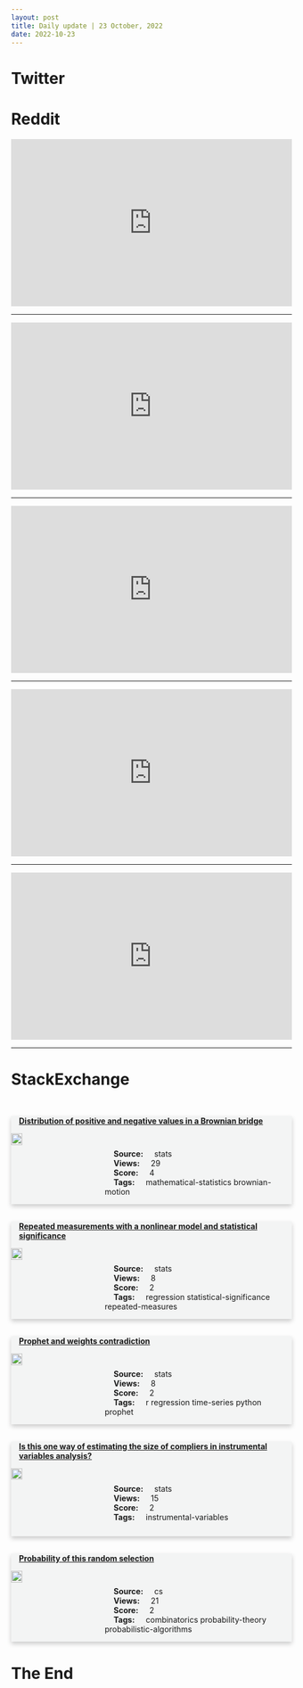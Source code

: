 ```yaml
---
layout: post
title: Daily update | 23 October, 2022
date: 2022-10-23
---
```


<script async src="https://platform.twitter.com/widgets.js" charset="utf-8"></script>


<script src='https://storage.ko-fi.com/cdn/scripts/overlay-widget.js'></script>
<script>
  kofiWidgetOverlay.draw('themldojo', {
    'type': 'floating-chat',
    'floating-chat.donateButton.text': 'Support me',
    'floating-chat.donateButton.background-color': '#f45d22',
    'floating-chat.donateButton.text-color': '#fff'
  });
</script>

# Twitter 

<blockquote class="twitter-tweet"><a href="https://twitter.com/FrnkNlsn/status/1583631474284056576"></a></blockquote>

<blockquote class="twitter-tweet"><a href="https://twitter.com/AshwiniVaishnaw/status/1583819202082709504"></a></blockquote>

<blockquote class="twitter-tweet"><a href="https://twitter.com/MrChuckD/status/1583719261373345792"></a></blockquote>

<blockquote class="twitter-tweet"><a href="https://twitter.com/gershbrain/status/1583785652516098049"></a></blockquote>

<blockquote class="twitter-tweet"><a href="https://twitter.com/TaliaRinger/status/1583630943654289408"></a></blockquote>

<blockquote class="twitter-tweet"><a href="https://twitter.com/stanfordnlp/status/1583672592912637952"></a></blockquote>

<blockquote class="twitter-tweet"><a href="https://twitter.com/stanfordnlp/status/1583672745036251141"></a></blockquote>

<blockquote class="twitter-tweet"><a href="https://twitter.com/TensorFlow/status/1583646825319657474"></a></blockquote>

<blockquote class="twitter-tweet"><a href="https://twitter.com/DeepLearningAI_/status/1583835566998663168"></a></blockquote>

<blockquote class="twitter-tweet"><a href="https://twitter.com/arXiv_Daily/status/1583702178203856896"></a></blockquote>

# Reddit 

<iframe id="reddit-embed" src="https://www.redditmedia.com/r/MachineLearning/comments/yaqlvi/rp_runway_stable_diffusion_inpainting_erase_and?ref_source=embed&amp;ref=share&amp;embed=true" sandbox="allow-scripts allow-same-origin allow-popups" style="border: none;" height="300" width="100%" scrolling="yes"></iframe>
<hr style="width:100%;text-align:left;margin-left:0">
<iframe id="reddit-embed" src="https://www.redditmedia.com/r/MachineLearning/comments/yahivl/discussion_today_i_walk_you_through_how_to_use?ref_source=embed&amp;ref=share&amp;embed=true" sandbox="allow-scripts allow-same-origin allow-popups" style="border: none;" height="300" width="100%" scrolling="yes"></iframe>
<hr style="width:100%;text-align:left;margin-left:0">
<iframe id="reddit-embed" src="https://www.redditmedia.com/r/MachineLearning/comments/ya9r9l/d_tabpfn_a_transformer_that_solves_small_tabular?ref_source=embed&amp;ref=share&amp;embed=true" sandbox="allow-scripts allow-same-origin allow-popups" style="border: none;" height="300" width="100%" scrolling="yes"></iframe>
<hr style="width:100%;text-align:left;margin-left:0">
<iframe id="reddit-embed" src="https://www.redditmedia.com/r/datascience/comments/yav5gl/is_it_just_me_or_did_you_also_wake_up_1015_years?ref_source=embed&amp;ref=share&amp;embed=true" sandbox="allow-scripts allow-same-origin allow-popups" style="border: none;" height="300" width="100%" scrolling="yes"></iframe>
<hr style="width:100%;text-align:left;margin-left:0">
<iframe id="reddit-embed" src="https://www.redditmedia.com/r/statistics/comments/yapg2s/q_i_have_a_lottery_ticket_if_the_odds_of_winning?ref_source=embed&amp;ref=share&amp;embed=true" sandbox="allow-scripts allow-same-origin allow-popups" style="border: none;" height="300" width="100%" scrolling="yes"></iframe>
<hr style="width:100%;text-align:left;margin-left:0">

<style>
.card {
box-shadow: 0 4px 8px 0 rgba(0,0,0,0.2);
transition: 0.3s;
width: 100%;
background-color: #F3F4F4;
}
p{
    margin-left:  3em;
    padding-top: 1em;
}
.part2{
    display: grid;
    grid-template-columns: 1fr 3fr;
}
h4{
    margin: 1em;
}

.card:hover {
box-shadow: 0 8px 16px 0 rgba(0,0,0,0.2);
}
b {
padding: 2px 16px;
}
</style>
  
# StackExchange 


  <br>
  <div class="card">
  <h4><a href='https://stats.stackexchange.com/questions/593198/distribution-of-positive-and-negative-values-in-a-brownian-bridge'>Distribution of positive and negative values in a Brownian bridge</a></h4> 
  <div class="part2">
      <img src="https://cdn.sstatic.net/Sites/stats/Img/apple-touch-icon@2.png?v=344f57aa10cc" alt="Img missing!" style="width:40%">
      <p><b>Source:</b> stats<br><b>Views:</b> 29<br><b>Score:</b> 4<br><b>Tags:</b> <span class="badge badge-dark">mathematical-statistics</span> <span class="badge badge-dark">brownian-motion</span></p> 
  </div>
  </div>
      
  <br>
  <div class="card">
  <h4><a href='https://stats.stackexchange.com/questions/593255/repeated-measurements-with-a-nonlinear-model-and-statistical-significance'>Repeated measurements with a nonlinear model and statistical significance</a></h4> 
  <div class="part2">
      <img src="https://cdn.sstatic.net/Sites/stats/Img/apple-touch-icon@2.png?v=344f57aa10cc" alt="Img missing!" style="width:40%">
      <p><b>Source:</b> stats<br><b>Views:</b> 8<br><b>Score:</b> 2<br><b>Tags:</b> <span class="badge badge-dark">regression</span> <span class="badge badge-dark">statistical-significance</span> <span class="badge badge-dark">repeated-measures</span></p> 
  </div>
  </div>
      
  <br>
  <div class="card">
  <h4><a href='https://stats.stackexchange.com/questions/593230/prophet-and-weights-contradiction'>Prophet and weights contradiction</a></h4> 
  <div class="part2">
      <img src="https://cdn.sstatic.net/Sites/stats/Img/apple-touch-icon@2.png?v=344f57aa10cc" alt="Img missing!" style="width:40%">
      <p><b>Source:</b> stats<br><b>Views:</b> 8<br><b>Score:</b> 2<br><b>Tags:</b> <span class="badge badge-dark">r</span> <span class="badge badge-dark">regression</span> <span class="badge badge-dark">time-series</span> <span class="badge badge-dark">python</span> <span class="badge badge-dark">prophet</span></p> 
  </div>
  </div>
      
  <br>
  <div class="card">
  <h4><a href='https://stats.stackexchange.com/questions/593194/is-this-one-way-of-estimating-the-size-of-compliers-in-instrumental-variables-an'>Is this one way of estimating the size of compliers in instrumental variables analysis?</a></h4> 
  <div class="part2">
      <img src="https://cdn.sstatic.net/Sites/stats/Img/apple-touch-icon@2.png?v=344f57aa10cc" alt="Img missing!" style="width:40%">
      <p><b>Source:</b> stats<br><b>Views:</b> 15<br><b>Score:</b> 2<br><b>Tags:</b> <span class="badge badge-dark">instrumental-variables</span></p> 
  </div>
  </div>
      
  <br>
  <div class="card">
  <h4><a href='https://cs.stackexchange.com/questions/154859/probability-of-this-random-selection'>Probability of this random selection</a></h4> 
  <div class="part2">
      <img src="https://cdn.sstatic.net/Sites/cs/Img/apple-touch-icon@2.png?v=324a3e0c2b03" alt="Img missing!" style="width:40%">
      <p><b>Source:</b> cs<br><b>Views:</b> 21<br><b>Score:</b> 2<br><b>Tags:</b> <span class="badge badge-dark">combinatorics</span> <span class="badge badge-dark">probability-theory</span> <span class="badge badge-dark">probabilistic-algorithms</span></p> 
  </div>
  </div>
      
# The End